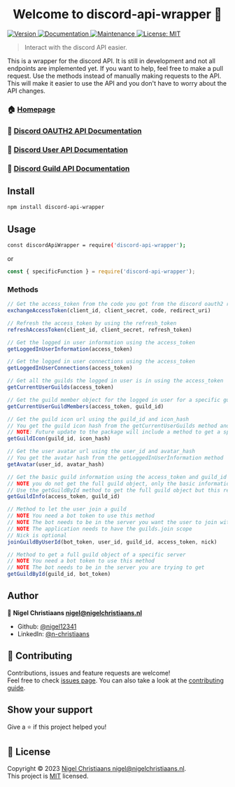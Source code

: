 <h1 align="center">Welcome to discord-api-wrapper 👋</h1>
<p>
  <a href="https://www.npmjs.com/package/discord-api-wrapper" target="_blank">
    <img alt="Version" src="https://img.shields.io/npm/v/discord-api-wrapper.svg">
  </a>
  <a href="https://github.com/nigel12341/discord-api-wrapper/#readme" target="_blank">
    <img alt="Documentation" src="https://img.shields.io/badge/documentation-yes-brightgreen.svg" />
  </a>
  <a href="https://github.com/nigel12341/discord-api-wrapper//graphs/commit-activity" target="_blank">
    <img alt="Maintenance" src="https://img.shields.io/badge/Maintained%3F-yes-green.svg" />
  </a>
  <a href="https://github.com/nigel12341/discord-api-wrapper//blob/master/LICENSE" target="_blank">
    <img alt="License: MIT" src="https://img.shields.io/github/license/nigel12341/discord-api-wrapper" />
  </a>
</p>

> Interact with the discord API easier.

This is a wrapper for the discord API. It is still in development and not all endpoints are implemented yet. If you want to help, feel free to make a pull request.
Use the methods instead of manually making requests to the API. This will make it easier to use the API and you don't have to worry about the API changes.


### 🏠 [Homepage](https://github.com/nigel12341/discord-api-wrapper/)

### 📝 [Discord OAUTH2 API Documentation](https://discord.com/developers/docs/topics/oauth2)
### 📝 [Discord User API Documentation](https://discord.com/developers/docs/resources/user)
### 📝 [Discord Guild API Documentation](https://discord.com/developers/docs/resources/guild)

## Install

```sh
npm install discord-api-wrapper
```

## Usage

```sh
const discordApiWrapper = require('discord-api-wrapper');
```
or
```js
const { specificFunction } = require('discord-api-wrapper');
```

### Methods

```js
// Get the access_token from the code you got from the discord oauth2 redirect
exchangeAccessToken(client_id, client_secret, code, redirect_uri)

// Refresh the access_token by using the refresh_token
refreshAccessToken(client_id, client_secret, refresh_token)

// Get the logged in user information using the access_token
getLoggedInUserInformation(access_token)

// Get the logged in user connections using the access_token
getLoggedInUserConnections(access_token)

// Get all the guilds the logged in user is in using the access_token
getCurrentUserGuilds(access_token)

// Get the guild member object for the logged in user for a specific guild using the access_token and guild_id
getCurrentUserGuildMembers(access_token, guild_id)

// Get the guild icon url using the guild_id and icon_hash
// You get the guild icon hash from the getCurrentUserGuilds method and filtering the guilds
// NOTE: Future update to the package will include a method to get a specific guild so you dont have to filter
getGuildIcon(guild_id, icon_hash)

// Get the user avatar url using the user_id and avatar_hash
// You get the avatar hash from the getLoggedInUserInformation method
getAvatar(user_id, avatar_hash)

// Get the basic guild information using the access_token and guild_id
// NOTE you do not get the full guild object, only the basic information because of a discord limitation using the OAUTH2 access_code
// Use the getGuildById method to get the full guild object but this requires a bot token and the bot to be in that server
getGuildInfo(access_token, guild_id)

// Method to let the user join a guild
// NOTE You need a bot token to use this method
// NOTE The bot needs to be in the server you want the user to join with create instant invite permission
// NOTE The application needs to have the guilds.join scope
// Nick is optional
joinGuildByUserId(bot_token, user_id, guild_id, access_token, nick)

// Method to get a full guild object of a specific server
// NOTE You need a bot token to use this method
// NOTE The bot needs to be in the server you are trying to get
getGuildById(guild_id, bot_token)
```

## Author

👤 **Nigel Christiaans <nigel@nigelchristiaans.nl>**

* Github: [@nigel12341](https://github.com/nigel12341)
* LinkedIn: [@n-christiaans](https://linkedin.com/in/n-christiaans)

## 🤝 Contributing

Contributions, issues and feature requests are welcome!<br />Feel free to check [issues page](https://github.com/nigel12341/discord-api-wrapper/issues). You can also take a look at the [contributing guide](https://github.com/nigel12341/discord-api-wrapper//blob/master/CONTRIBUTING.md).

## Show your support

Give a ⭐️ if this project helped you!


## 📝 License

Copyright © 2023 [Nigel Christiaans <nigel@nigelchristiaans.nl>](https://github.com/nigel12341).<br />
This project is [MIT](https://github.com/nigel12341/discord-api-wrapper//blob/master/LICENSE) licensed.